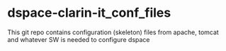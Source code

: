 # dspace-clarin-it_conf_files
This git repo contains configuration (skeleton) files from apache, tomcat and whatever SW is needed to configure dspace
